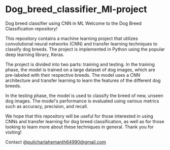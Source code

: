 # Dog_breed_classifier_Ml-project
Dog breed classifier using CNN in ML
Welcome to the Dog Breed Classification repository!

This repository contains a machine learning project that utilizes convolutional neural networks (CNN) and transfer learning techniques to classify dog breeds. The project is implemented in Python using the popular deep learning library, Keras.

The project is divided into two parts: training and testing. In the training phase, the model is trained on a large dataset of dog images, which are pre-labeled with their respective breeds. The model uses a CNN architecture and transfer learning to learn the features of the different dog breeds.

In the testing phase, the model is used to classify the breed of new, unseen dog images. The model's performance is evaluated using various metrics such as accuracy, precision, and recall.

We hope that this repository will be useful for those interested in using CNNs and transfer learning for dog breed classification, as well as for those looking to learn more about these techniques in general. Thank you for visiting!

Contact @pulicharlahemanth64990@gmail.com

